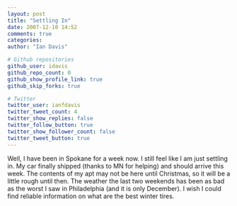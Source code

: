 ```yaml
---
layout: post
title: "Settling In"
date: 2007-12-10 14:52
comments: true
categories: 
author: "Ian Davis"

# Github repositories
github_user: idavis
github_repo_count: 0
github_show_profile_link: true
github_skip_forks: true

# Twitter
twitter_user: ianfdavis
twitter_tweet_count: 4
twitter_show_replies: false
twitter_follow_button: true
twitter_show_follower_count: false
twitter_tweet_button: true
---
```

Well, I have been in Spokane for a week now. I still feel like I am just settling in. My car finally shipped (thanks to MN for helping) and should arrive this week. The contents of my apt may not be here until Christmas, so it will be a little rough until then. The weather the last two weekends has been as bad as the worst I saw in Philadelphia (and it is only December). I wish I could find reliable information on what are the best winter tires.